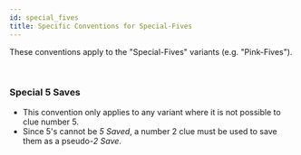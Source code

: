 ```yaml
---
id: special_fives
title: Specific Conventions for Special-Fives
---
```


These conventions apply to the "Special-Fives" variants (e.g. "Pink-Fives").

<br />

### Special 5 Saves

- This convention only applies to any variant where it is not possible to clue number 5.
- Since 5's cannot be *5 Saved*, a number 2 clue must be used to save them as a pseudo-*2 Save*.
